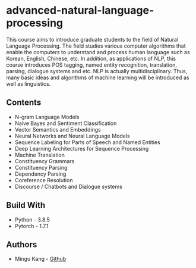 # advanced-natural-language-processing
This course aims to introduce graduate students to the field of Natural Language Processing. The field studies various computer algorithms that enable the computers to understand and process human language such as Korean, English, Chinese, etc. In addition, as applications of NLP, this course introduces POS tagging, named entity recognition, translation, parsing, dialogue systems and etc. NLP is actually multidisciplinary. Thus, many basic ideas and algorithms of machine learning will be introduced as well as linguistics.




## Contents

* N-gram Language Models
* Naive Bayes and Sentiment Classification
* Vector Semantics and Embeddings
* Neural Networks and Neural Language Models
* Sequence Labeling for Parts of Speech and Named Entities
* Deep Learning Architectures for Sequence Processing
* Machine Translation
* Constituency Grammars
* Constituency Parsing
* Dependency Parsing
* Coreference Resolution
* Discourse / Chatbots and Dialogue systems



## Build With

* Python - 3.8.5
* Pytorch - 1.7.1



## Authors

* Mingu Kang - [Github](https://github.com/minqukanq)






